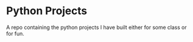 # Python Projects
A repo containing the python projects I have built either for some class or for fun.
